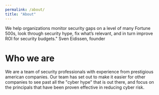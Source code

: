 ```yaml
---
permalink: /about/
title: "About"
---
```


We help organizations monitor security gaps on a level of many Fortune 500s, 
look through security hype,
fix what’s relevant, 
and in turn improve ROI for security budgets."
Sven Eidissen, founder

# Who we are
We are a team of security professionals with experience from prestigious american companies. Our team has set out to make it easier for other companies to see past all the "cyber hype" that is out there, and focus on the principals that have been proven effective in reducing cyber risk. 
